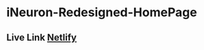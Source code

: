 # iNeuron-Redesigned-HomePage

## Live Link [Netlify](https://ineuron-redesigned-homepage.netlify.app/)
